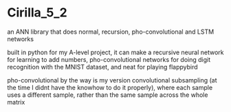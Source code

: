 # Cirilla_5_2
an ANN library that does normal, recursion, pho-convolutional and LSTM networks


built in python for my A-level project,
it can make a recursive neural network for learning to add numbers,
pho-convolutional networks for doing digit recognition with the MNIST dataset,
and neat for playing flappybird


pho-convolutional by the way is my version convolutional subsampling 
(at the time I didnt have the knowhow to do it properly), 
where each sample uses a different sample,
rather than the same sample across the whole matrix
